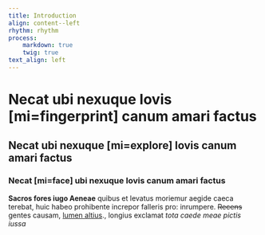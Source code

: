 ```yaml
---
title: Introduction
align: content--left
rhythm: rhythm
process:
    markdown: true
    twig: true
text_align: left
---
```


# Necat ubi nexuque Iovis [mi=fingerprint] canum amari factus
## Necat ubi nexuque [mi=explore] Iovis canum amari factus
### Necat [mi=face] ubi nexuque Iovis canum amari factus

**Sacros fores iugo Aeneae** quibus et levatus moriemur aegide caeca terebat,
huic habeo prohibente increpor falleris pro: inrumpere. ~~Recens~~ gentes
causam, [lumen altius](http://nurus-servantia.io/fulvo.html)., longius exclamat _tota caede meae pictis iussa_

